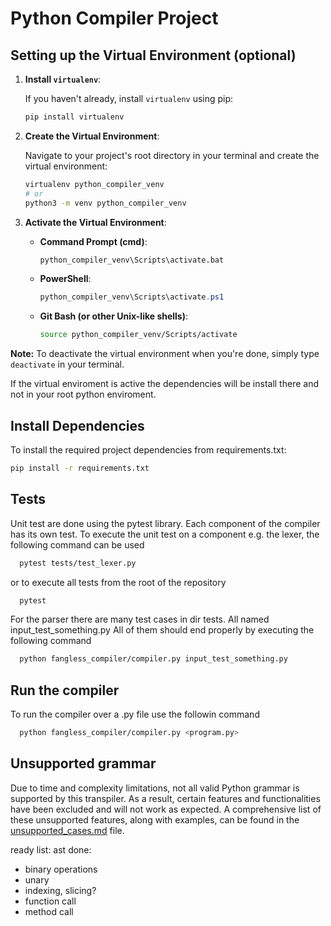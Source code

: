 
# Python Compiler Project

## Setting up the Virtual Environment (optional)

1. **Install `virtualenv`**:

   If you haven't already, install `virtualenv` using pip:

   ```bash
   pip install virtualenv
   ```

2. **Create the Virtual Environment**:

   Navigate to your project's root directory in your terminal and create the virtual environment:

   ```bash
   virtualenv python_compiler_venv 
   # or 
   python3 -m venv python_compiler_venv 
   ```

3. **Activate the Virtual Environment**:

   * **Command Prompt (cmd)**:

     ```bash
     python_compiler_venv\Scripts\activate.bat 
     ```

   * **PowerShell**:

     ```powershell
     python_compiler_venv\Scripts\activate.ps1
     ```

   * **Git Bash (or other Unix-like shells)**:

     ```bash
     source python_compiler_venv/Scripts/activate
     ```

**Note:** To deactivate the virtual environment when you're done, simply type `deactivate` in your terminal.

If the virtual enviroment is active the dependencies will be install there and not in your root python enviroment.

## Install Dependencies

   To install the required project dependencies from requirements.txt:

   ```bash
   pip install -r requirements.txt
   ```

## Tests

Unit test are done using the pytest library. Each component of the compiler has its own test.
To execute the unit test on a component e.g. the lexer, the following command can be used

 ```bash
   pytest tests/test_lexer.py
 ```

or to execute all tests from the root of the repository

 ```bash
   pytest
 ```

 For the parser there are many test cases in dir tests. All named input_test_something.py
 All of them should end properly by executing the following command

 ```bash
   python fangless_compiler/compiler.py input_test_something.py
 ```

## Run the compiler

To run the compiler over a .py file use the followin command

 ```bash
   python fangless_compiler/compiler.py <program.py>
 ```

## Unsupported grammar

Due to time and complexity limitations, not all valid Python grammar is supported by this transpiler. As a result, certain features and functionalities have been excluded and will not work as expected. A comprehensive list of these unsupported features, along with examples, can be found in the [unsupported_cases.md](./unsupported_casses.md) file.

ready list:
ast done:
- binary operations
- unary
- indexing, slicing?
- function call
- method call